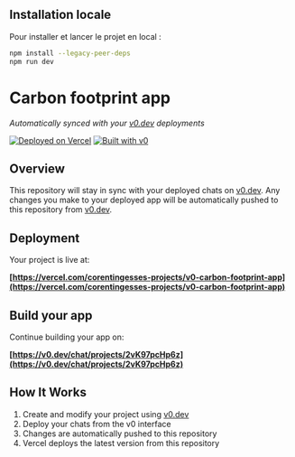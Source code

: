 ## Installation locale

Pour installer et lancer le projet en local :

```bash
npm install --legacy-peer-deps
npm run dev
```

# Carbon footprint app

*Automatically synced with your [v0.dev](https://v0.dev) deployments*

[![Deployed on Vercel](https://img.shields.io/badge/Deployed%20on-Vercel-black?style=for-the-badge&logo=vercel)](https://vercel.com/corentingesses-projects/v0-carbon-footprint-app)
[![Built with v0](https://img.shields.io/badge/Built%20with-v0.dev-black?style=for-the-badge)](https://v0.dev/chat/projects/2vK97pcHp6z)

## Overview

This repository will stay in sync with your deployed chats on [v0.dev](https://v0.dev).
Any changes you make to your deployed app will be automatically pushed to this repository from [v0.dev](https://v0.dev).

## Deployment

Your project is live at:

**[https://vercel.com/corentingesses-projects/v0-carbon-footprint-app](https://vercel.com/corentingesses-projects/v0-carbon-footprint-app)**

## Build your app

Continue building your app on:

**[https://v0.dev/chat/projects/2vK97pcHp6z](https://v0.dev/chat/projects/2vK97pcHp6z)**

## How It Works

1. Create and modify your project using [v0.dev](https://v0.dev)
2. Deploy your chats from the v0 interface
3. Changes are automatically pushed to this repository
4. Vercel deploys the latest version from this repository